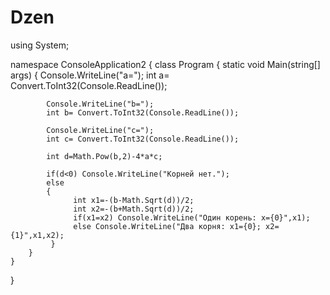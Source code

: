# Dzen
using System;
 
namespace ConsoleApplication2
{
    class Program
    {
        static void Main(string[] args)
        {
            Console.WriteLine("a=");
            int a= Convert.ToInt32(Console.ReadLine());
 
            Console.WriteLine("b=");
            int b= Convert.ToInt32(Console.ReadLine());
 
            Console.WriteLine("c=");
            int c= Convert.ToInt32(Console.ReadLine());
           
            int d=Math.Pow(b,2)-4*a*c;
            
            if(d<0) Console.WriteLine("Корней нет.");
            else
            {
                  int x1=-(b-Math.Sqrt(d))/2;
                  int x2=-(b+Math.Sqrt(d))/2;
                  if(x1=x2) Console.WriteLine("Один корень: x={0}",x1);
                  else Console.WriteLine("Два корня: x1={0}; x2={1}",x1,x2);
             }
        }
    }
}

